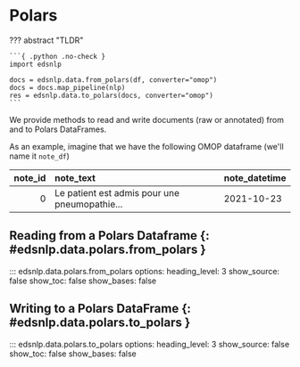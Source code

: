 # Polars

??? abstract "TLDR"

    ```{ .python .no-check }
    import edsnlp

    docs = edsnlp.data.from_polars(df, converter="omop")
    docs = docs.map_pipeline(nlp)
    res = edsnlp.data.to_polars(docs, converter="omop")
    ```

We provide methods to read and write documents (raw or annotated) from and to Polars DataFrames.

As an example, imagine that we have the following OMOP dataframe (we'll name it `note_df`)

| note_id | note_text                                     | note_datetime |
|--------:|:----------------------------------------------|:--------------|
|       0 | Le patient est admis pour une pneumopathie... | 2021-10-23    |

## Reading from a Polars Dataframe {: #edsnlp.data.polars.from_polars }

::: edsnlp.data.polars.from_polars
    options:
        heading_level: 3
        show_source: false
        show_toc: false
        show_bases: false


## Writing to a Polars DataFrame {: #edsnlp.data.polars.to_polars }

::: edsnlp.data.polars.to_polars
    options:
        heading_level: 3
        show_source: false
        show_toc: false
        show_bases: false
